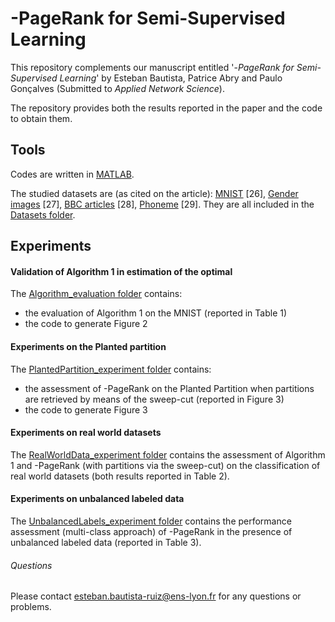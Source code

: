# <img src="https://latex.codecogs.com/svg.latex?\Huge&space;L^\gamma" title="" />-PageRank for Semi-Supervised Learning

This repository complements our manuscript entitled '<img src="https://latex.codecogs.com/svg.latex?\normalsize&space;L^\gamma" title="" />-_PageRank for Semi-Supervised Learning_' by Esteban Bautista, Patrice Abry and Paulo Gonçalves (Submitted to *Applied Network Science*). 

The repository provides both the results reported in the paper and the code to obtain them.

## Tools
Codes are written in [MATLAB](https://fr.mathworks.com).

The studied datasets are (as cited on the article): [MNIST](http://yann.lecun.com/exdb/mnist/) [26], [Gender images](http://cmp.felk.cvut.cz/~spacelib/faces/) [27], [BBC articles](http://mlg.ucd.ie/datasets/bbc.html) [28], [Phoneme](https://www.openml.org/d/1489) [29]. They are all included in the [Datasets folder](https://github.com/estbautista/Lgamma-PageRank_Paper/tree/master/Datasets).

## Experiments
#### Validation of Algorithm 1 in estimation of the optimal <img src="https://latex.codecogs.com/svg.latex?\Large&space;\gamma" title="" />
The [Algorithm_evaluation folder](https://github.com/estbautista/Lgamma-PageRank_Paper/tree/master/Algorithm_evaluation) contains:
* the evaluation of Algorithm 1 on the MNIST (reported in Table 1) 
* the code to generate Figure 2

#### Experiments on the Planted partition
The [PlantedPartition_experiment folder](https://github.com/estbautista/Lgamma-PageRank_Paper/tree/master/PlantedPartition_experiment) contains:
* the assessment of <img src="https://latex.codecogs.com/svg.latex?\normalsize&space;L^\gamma" title="" />-PageRank on the Planted Partition when partitions are retrieved by means of the sweep-cut (reported in Figure 3)
* the code to generate Figure 3

#### Experiments on real world datasets
The [RealWorldData_experiment folder](https://github.com/estbautista/Lgamma-PageRank_Paper/tree/master/RealWorldData_experiment) contains the assessment of Algorithm 1 and <img src="https://latex.codecogs.com/svg.latex?\normalsize&space;L^\gamma" title="" />-PageRank (with partitions via the sweep-cut) on the classification of real world datasets (both results reported in Table 2).


#### Experiments on unbalanced labeled data

The [UnbalancedLabels_experiment folder](https://github.com/estbautista/Lgamma-PageRank_Paper/tree/master/UnbalancedLabels_experiment) contains the performance assessment (multi-class approach) of <img src="https://latex.codecogs.com/svg.latex?\normalsize&space;L^\gamma" title="" />-PageRank in the presence of unbalanced labeled data (reported in Table 3).

###### Questions
Please contact [esteban.bautista-ruiz@ens-lyon.fr](mailto:esteban.bautista-ruiz@ens-lyon.fr) for any questions or problems.
